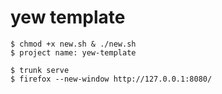 
# yew template

```
$ chmod +x new.sh & ./new.sh
$ project name: yew-template
```

```
$ trunk serve
$ firefox --new-window http://127.0.0.1:8080/
```
